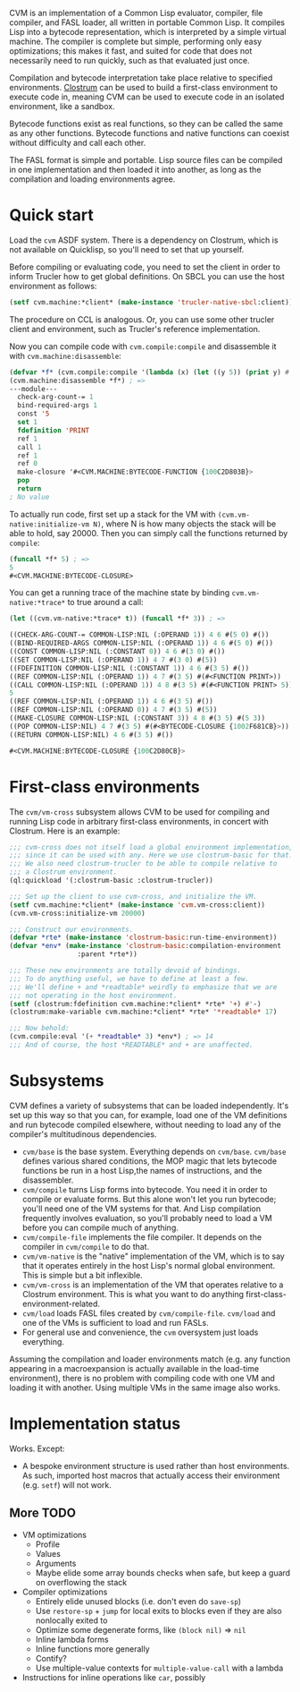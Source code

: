 CVM is an implementation of a Common Lisp evaluator, compiler, file compiler, and FASL loader, all written in portable Common Lisp. It compiles Lisp into a bytecode representation, which is interpreted by a simple virtual machine. The compiler is complete but simple, performing only easy optimizations; this makes it fast, and suited for code that does not necessarily need to run quickly, such as that evaluated just once.

Compilation and bytecode interpretation take place relative to specified environments. [Clostrum](https://github.com/s-expressionists/Clostrum) can be used to build a first-class environment to execute code in, meaning CVM can be used to execute code in an isolated environment, like a sandbox.

Bytecode functions exist as real functions, so they can be called the same as any other functions. Bytecode functions and native functions can coexist without difficulty and call each other.

The FASL format is simple and portable. Lisp source files can be compiled in one implementation and then loaded it into another, as long as the compilation and loading environments agree.

# Quick start

Load the `cvm` ASDF system. There is a dependency on Clostrum, which is not available on Quicklisp, so you'll need to set that up yourself.

Before compiling or evaluating code, you need to set the client in order to inform Trucler how to get global definitions. On SBCL you can use the host environment as follows:

```lisp
(setf cvm.machine:*client* (make-instance 'trucler-native-sbcl:client))
```

The procedure on CCL is analogous. Or, you can use some other trucler client and environment, such as Trucler's reference implementation.

Now you can compile code with `cvm.compile:compile` and disassemble it with `cvm.machine:disassemble`:

```lisp
(defvar *f* (cvm.compile:compile '(lambda (x) (let ((y 5)) (print y) #'(lambda () (+ y x))))))
(cvm.machine:disassemble *f*) ; =>
---module---
  check-arg-count-= 1
  bind-required-args 1
  const '5
  set 1
  fdefinition 'PRINT
  ref 1
  call 1
  ref 1
  ref 0
  make-closure '#<CVM.MACHINE:BYTECODE-FUNCTION {100C2D803B}>
  pop
  return
; No value
```

To actually run code, first set up a stack for the VM with `(cvm.vm-native:initialize-vm N)`, where N is how many objects the stack will be able to hold, say 20000. Then you can simply call the functions returned by `compile`:

```lisp
(funcall *f* 5) ; =>
5
#<CVM.MACHINE:BYTECODE-CLOSURE>
```

You can get a running trace of the machine state by binding `cvm.vm-native:*trace*` to true around a call:

```lisp
(let ((cvm.vm-native:*trace* t)) (funcall *f* 3)) ; =>

((CHECK-ARG-COUNT-= COMMON-LISP:NIL (:OPERAND 1)) 4 6 #(5 0) #())
((BIND-REQUIRED-ARGS COMMON-LISP:NIL (:OPERAND 1)) 4 6 #(5 0) #())
((CONST COMMON-LISP:NIL (:CONSTANT 0)) 4 6 #(3 0) #())
((SET COMMON-LISP:NIL (:OPERAND 1)) 4 7 #(3 0) #(5))
((FDEFINITION COMMON-LISP:NIL (:CONSTANT 1)) 4 6 #(3 5) #())
((REF COMMON-LISP:NIL (:OPERAND 1)) 4 7 #(3 5) #(#<FUNCTION PRINT>))
((CALL COMMON-LISP:NIL (:OPERAND 1)) 4 8 #(3 5) #(#<FUNCTION PRINT> 5))
5
((REF COMMON-LISP:NIL (:OPERAND 1)) 4 6 #(3 5) #())
((REF COMMON-LISP:NIL (:OPERAND 0)) 4 7 #(3 5) #(5))
((MAKE-CLOSURE COMMON-LISP:NIL (:CONSTANT 3)) 4 8 #(3 5) #(5 3))
((POP COMMON-LISP:NIL) 4 7 #(3 5) #(#<BYTECODE-CLOSURE {1002F681CB}>))
((RETURN COMMON-LISP:NIL) 4 6 #(3 5) #())

#<CVM.MACHINE:BYTECODE-CLOSURE {100C2D80CB}>
```

# First-class environments

The `cvm/vm-cross` subsystem allows CVM to be used for compiling and running Lisp code in arbitrary first-class environments, in concert with Clostrum. Here is an example:

```lisp
;;; cvm-cross does not itself load a global environment implementation,
;;; since it can be used with any. Here we use clostrum-basic for that.
;;; We also need clostrum-trucler to be able to compile relative to
;;; a Clostrum environment.
(ql:quickload '(:clostrum-basic :clostrum-trucler))

;;; Set up the client to use cvm-cross, and initialize the VM.
(setf cvm.machine:*client* (make-instance 'cvm.vm-cross:client))
(cvm.vm-cross:initialize-vm 20000)

;;; Construct our environments.
(defvar *rte* (make-instance 'clostrum-basic:run-time-environment))
(defvar *env* (make-instance 'clostrum-basic:compilation-environment
                 :parent *rte*))

;;; These new environments are totally devoid of bindings.
;;; To do anything useful, we have to define at least a few.
;;; We'll define + and *readtable* weirdly to emphasize that we are
;;; not operating in the host environment.
(setf (clostrum:fdefinition cvm.machine:*client* *rte* '+) #'-)
(clostrum:make-variable cvm.machine:*client* *rte* '*readtable* 17)

;;; Now behold:
(cvm.compile:eval '(+ *readtable* 3) *env*) ; => 14
;;; And of course, the host *READTABLE* and + are unaffected.
```

# Subsystems

CVM defines a variety of subsystems that can be loaded independently. It's set up this way so that you can, for example, load one of the VM definitions and run bytecode compiled elsewhere, without needing to load any of the compiler's multitudinous dependencies.

* `cvm/base` is the base system. Everything depends on `cvm/base`. `cvm/base` defines various shared conditions, the MOP magic that lets bytecode functions be run in a host Lisp,the names of instructions, and the disassembler.
* `cvm/compile` turns Lisp forms into bytecode. You need it in order to compile or evaluate forms. But this alone won't let you run bytecode; you'll need one of the VM systems for that. And Lisp compilation frequently involves evaluation, so you'll probably need to load a VM before you can compile much of anything.
* `cvm/compile-file` implements the file compiler. It depends on the compiler in `cvm/compile` to do that.
* `cvm/vm-native` is the "native" implementation of the VM, which is to say that it operates entirely in the host Lisp's normal global environment. This is simple but a bit inflexible.
* `cvm/vm-cross` is an implementation of the VM that operates relative to a Clostrum environment. This is what you want to do anything first-class-environment-related.
* `cvm/load` loads FASL files created by `cvm/compile-file`. `cvm/load` and one of the VMs is sufficient to load and run FASLs.
* For general use and convenience, the `cvm` oversystem just loads everything.

Assuming the compilation and loader environments match (e.g. any function appearing in a macroexpansion is actually available in the load-time environment), there is no problem with compiling code with one VM and loading it with another. Using multiple VMs in the same image also works.

# Implementation status

Works. Except:

* A bespoke environment structure is used rather than host environments. As such, imported host macros that actually access their environment (e.g. `setf`) will not work.

## More TODO

* VM optimizations
  * Profile
  * Values
  * Arguments
  * Maybe elide some array bounds checks when safe, but keep a guard on overflowing the stack
* Compiler optimizations
  * Entirely elide unused blocks (i.e. don't even do `save-sp`)
  * Use `restore-sp` + `jump` for local exits to blocks even if they are also nonlocally exited to
  * Optimize some degenerate forms, like `(block nil)` => `nil`
  * Inline lambda forms
  * Inline functions more generally
  * Contify?
  * Use multiple-value contexts for `multiple-value-call` with a lambda
* Instructions for inline operations like `car`, possibly
